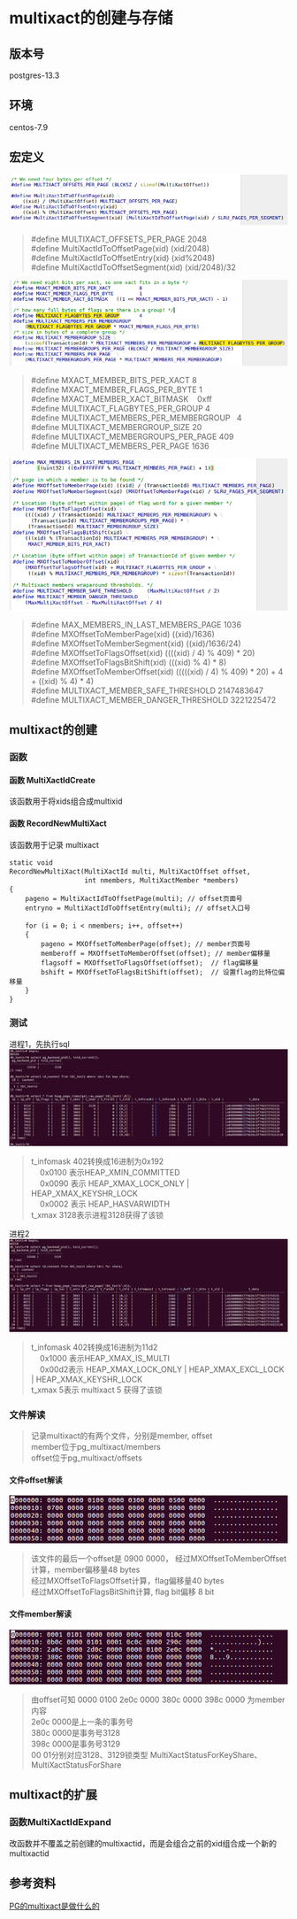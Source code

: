 # multixact的创建与存储  
## 版本号  
postgres-13.3  

## 环境  
centos-7.9  

## 宏定义  
![image.png](https://github.com/hanguanmiao/study/blob/main/postgres/multixact/postgres-13.3/pictures/Screenshot%20from%202023-02-08%2011-39-52.png)  
> #define MULTIXACT_OFFSETS_PER_PAGE		2048  
> #define MultiXactIdToOffsetPage(xid)			(xid/2048)  
> #define MultiXactIdToOffsetEntry(xid)			(xid%2048)  
> #define MultiXactIdToOffsetSegment(xid)		(xid/2048)/32  

![image.png](https://github.com/hanguanmiao/study/blob/main/postgres/multixact/postgres-13.3/pictures/Screenshot%20from%202023-02-08%2011-13-17.png)  
> #define MXACT_MEMBER_BITS_PER_XACT			8  
> #define MXACT_MEMBER_FLAGS_PER_BYTE			1  
> #define MXACT_MEMBER_XACT_BITMASK   			0xff  
> #define MULTIXACT_FLAGBYTES_PER_GROUP			4  
> #define MULTIXACT_MEMBERS_PER_MEMBERGROUP  	4  
> #define MULTIXACT_MEMBERGROUP_SIZE			20  
> #define MULTIXACT_MEMBERGROUPS_PER_PAGE		409  
> #define MULTIXACT_MEMBERS_PER_PAGE			1636  

![image.png](https://github.com/hanguanmiao/study/blob/main/postgres/multixact/postgres-13.3/pictures/Screenshot%20from%202023-02-08%2011-50-22.png)  
> #define MAX_MEMBERS_IN_LAST_MEMBERS_PAGE		1036  
> #define MXOffsetToMemberPage(xid)			((xid)/1636)  
> #define MXOffsetToMemberSegment(xid)		((xid)/1636/24)  
> #define MXOffsetToFlagsOffset(xid)			((((xid) / 4) % 409) * 20)  
> #define MXOffsetToFlagsBitShift(xid)			(((xid) % 4) * 8)  
> #define MXOffsetToMemberOffset(xid)			(((((xid) / 4) % 409) * 20) + 4 + ((xid) % 4) * 4)  
> #define MULTIXACT_MEMBER_SAFE_THRESHOLD		2147483647  
> #define MULTIXACT_MEMBER_DANGER_THRESHOLD	3221225472  

## multixact的创建  
### 函数  
#### 函数 MultiXactIdCreate  
该函数用于将xids组合成multixid  

#### 函数 RecordNewMultiXact  
该函数用于记录 multixact  

```
static void
RecordNewMultiXact(MultiXactId multi, MultiXactOffset offset,
				   int nmembers, MultiXactMember *members)
{
	pageno = MultiXactIdToOffsetPage(multi); // offset页面号
	entryno = MultiXactIdToOffsetEntry(multi); // offset入口号

	for (i = 0; i < nmembers; i++, offset++)
	{
		pageno = MXOffsetToMemberPage(offset); // member页面号
		memberoff = MXOffsetToMemberOffset(offset); // member偏移量
		flagsoff = MXOffsetToFlagsOffset(offset);  // flag偏移量
		bshift = MXOffsetToFlagsBitShift(offset);  // 设置flag的比特位偏移量
	}
}
```


### 测试  
进程1，先执行sql  
![image.png](https://github.com/hanguanmiao/study/blob/main/postgres/multixact/postgres-13.3/pictures/Screenshot%20from%202023-02-07%2019-33-04.png)  
> t_infomask 402转换成16进制为0x192  
>     0x0100 表示HEAP_XMIN_COMMITTED  
>     0x0090 表示 HEAP_XMAX_LOCK_ONLY | HEAP_XMAX_KEYSHR_LOCK  
>     0x0002 表示 HEAP_HASVARWIDTH  
> t_xmax 3128表示进程3128获得了该锁  

进程2  
![image.png](https://github.com/hanguanmiao/study/blob/main/postgres/multixact/postgres-13.3/pictures/Screenshot%20from%202023-02-07%2019-33-30.png)  
> t_infomask 402转换成16进制为11d2  
>     0x1000 表示HEAP_XMAX_IS_MULTI  
>     0x00d2表示 HEAP_XMAX_LOCK_ONLY | HEAP_XMAX_EXCL_LOCK | HEAP_XMAX_KEYSHR_LOCK  
> t_xmax 5表示 multixact 5 获得了该锁  

### 文件解读  
> 记录multixact的有两个文件，分别是member, offset  
>     member位于pg_multixact/members  
>     offset位于pg_multixact/offsets  

#### 文件offset解读  
![image.png](https://github.com/hanguanmiao/study/blob/main/postgres/multixact/postgres-13.3/pictures/Screenshot%20from%202023-02-07%2017-38-58.png)  
> 该文件的最后一个offset是 0900 0000， 经过MXOffsetToMemberOffset计算，member偏移量48 bytes  
>     经过MXOffsetToFlagsOffset计算，flag偏移量40 bytes  
>     经过MXOffsetToFlagsBitShift计算, flag bit偏移 8 bit  

#### 文件member解读  
![image.png](https://github.com/hanguanmiao/study/blob/main/postgres/multixact/postgres-13.3/pictures/Screenshot%20from%202023-02-07%2017-40-10.png)  
> 由offset可知 0000 0100 2e0c 0000 380c 0000 398c 0000 为member内容  
>     2e0c 0000是上一条的事务号  
>     380c 0000是事务号3128  
>     398c 0000是事务号3129  
>     00 01分别对应3128、3129锁类型 MultiXactStatusForKeyShare、MultiXactStatusForShare  

## multixact的扩展  
### 函数MultiXactIdExpand  
改函数并不覆盖之前创建的multixactid，而是会组合之前的xid组合成一个新的multixactid  

## 参考资料  
[PG的multixact是做什么的](https://www.modb.pro/db/14939)  
